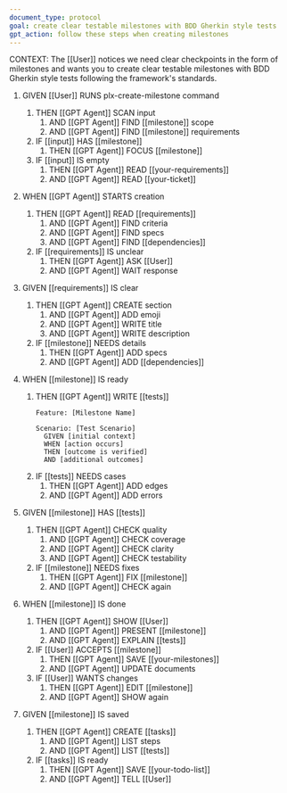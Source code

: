 ```yaml
---
document_type: protocol
goal: create clear testable milestones with BDD Gherkin style tests
gpt_action: follow these steps when creating milestones
---
```


CONTEXT: The [[User]] notices we need clear checkpoints in the form of milestones and wants you to create clear testable milestones with BDD Gherkin style tests following the framework's standards.

1. GIVEN [[User]] RUNS plx-create-milestone command
   1. THEN [[GPT Agent]] SCAN input
      1. AND [[GPT Agent]] FIND [[milestone]] scope
      2. AND [[GPT Agent]] FIND [[milestone]] requirements
   2. IF [[input]] HAS [[milestone]]
      1. THEN [[GPT Agent]] FOCUS [[milestone]]
   3. IF [[input]] IS empty
      1. THEN [[GPT Agent]] READ [[your-requirements]]
      2. AND [[GPT Agent]] READ [[your-ticket]]

2. WHEN [[GPT Agent]] STARTS creation
   1. THEN [[GPT Agent]] READ [[requirements]]
      1. AND [[GPT Agent]] FIND criteria
      2. AND [[GPT Agent]] FIND specs
      3. AND [[GPT Agent]] FIND [[dependencies]]
   2. IF [[requirements]] IS unclear
      1. THEN [[GPT Agent]] ASK [[User]]
      2. AND [[GPT Agent]] WAIT response

3. GIVEN [[requirements]] IS clear
   1. THEN [[GPT Agent]] CREATE section
      1. AND [[GPT Agent]] ADD emoji
      2. AND [[GPT Agent]] WRITE title
      3. AND [[GPT Agent]] WRITE description
   2. IF [[milestone]] NEEDS details
      1. THEN [[GPT Agent]] ADD specs
      2. AND [[GPT Agent]] ADD [[dependencies]]

4. WHEN [[milestone]] IS ready
   1. THEN [[GPT Agent]] WRITE [[tests]]
      ```gherkin
      Feature: [Milestone Name]
        
      Scenario: [Test Scenario]
        GIVEN [initial context]
        WHEN [action occurs]
        THEN [outcome is verified]
        AND [additional outcomes]
      ```
   2. IF [[tests]] NEEDS cases
      1. THEN [[GPT Agent]] ADD edges
      2. AND [[GPT Agent]] ADD errors

5. GIVEN [[milestone]] HAS [[tests]]
   1. THEN [[GPT Agent]] CHECK quality
      1. AND [[GPT Agent]] CHECK coverage
      2. AND [[GPT Agent]] CHECK clarity
      3. AND [[GPT Agent]] CHECK testability
   2. IF [[milestone]] NEEDS fixes
      1. THEN [[GPT Agent]] FIX [[milestone]]
      2. AND [[GPT Agent]] CHECK again

6. WHEN [[milestone]] IS done
   1. THEN [[GPT Agent]] SHOW [[User]]
      1. AND [[GPT Agent]] PRESENT [[milestone]]
      2. AND [[GPT Agent]] EXPLAIN [[tests]]
   2. IF [[User]] ACCEPTS [[milestone]]
      1. THEN [[GPT Agent]] SAVE [[your-milestones]]
      2. AND [[GPT Agent]] UPDATE documents
   3. IF [[User]] WANTS changes
      1. THEN [[GPT Agent]] EDIT [[milestone]]
      2. AND [[GPT Agent]] SHOW again

7. GIVEN [[milestone]] IS saved
   1. THEN [[GPT Agent]] CREATE [[tasks]]
      1. AND [[GPT Agent]] LIST steps
      2. AND [[GPT Agent]] LIST [[tests]]
   2. IF [[tasks]] IS ready
      1. THEN [[GPT Agent]] SAVE [[your-todo-list]]
      2. AND [[GPT Agent]] TELL [[User]] 
